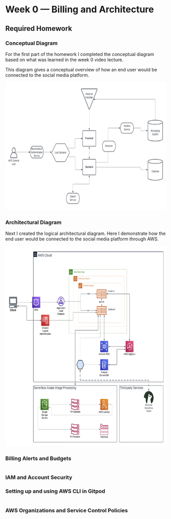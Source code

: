 # Week 0 — Billing and Architecture

## Required Homework

### Conceptual Diagram

For the first part of the homework I completed the conceptual diagram based on what was learned in the week 0 video lecture. 

This diagram gives a conceptual overview of how an end user would be connected to the social media platform. 

<img src="assets/conceptual-diagram.png" width="700" height="400">


### Architectural Diagram

Next I created the logical architectural diagram. Here I demonstrate how the end user would be connected to the social media platform through AWS. 

<img src="assets/architectural-diagram.png" width="700" height="625">

### Billing Alerts and Budgets

```

```

### IAM and Account Security

### Setting up and using AWS CLI in Gitpod

```

```

### AWS Organizations and Service Control Policies

```

```

